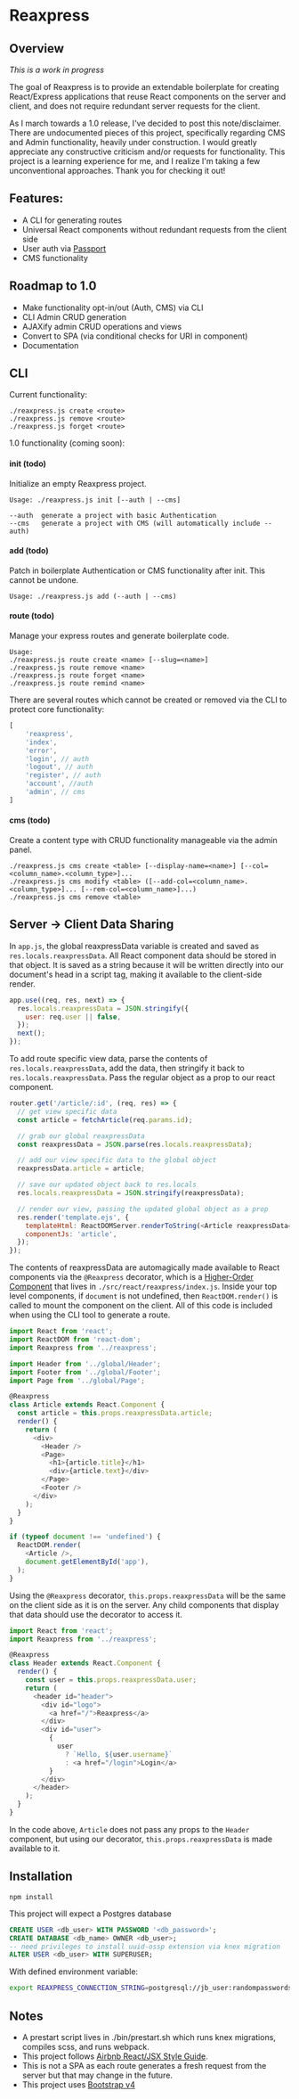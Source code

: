 # Reaxpress

## Overview

_This is a work in progress_

The goal of Reaxpress is to provide an extendable boilerplate for creating React/Express applications that reuse React components on the server and client, and does not require redundant server requests for the client.

As I march towards a 1.0 release, I've decided to post this note/disclaimer. There are undocumented pieces of this project, specifically regarding CMS and Admin functionality, heavily under construction. I would greatly appreciate any constructive criticism and/or requests for functionality. This project is a learning experience for me, and I realize I'm taking a few unconventional approaches. Thank you for checking it out!

## Features:

 - A CLI for generating routes
 - Universal React components without redundant requests from the client side
 - User auth via [Passport](http://passportjs.org/)
 - CMS functionality

## Roadmap to 1.0

  - Make functionality opt-in/out (Auth, CMS) via CLI
  - CLI Admin CRUD generation
  - AJAXify admin CRUD operations and views
  - Convert to SPA (via conditional checks for URI in component)
  - Documentation

## CLI

Current functionality:

```
./reaxpress.js create <route>
./reaxpress.js remove <route>
./reaxpress.js forget <route>
```

1.0 functionality (coming soon):

#### init (todo)

Initialize an empty Reaxpress project.

```
Usage: ./reaxpress.js init [--auth | --cms]

--auth  generate a project with basic Authentication
--cms   generate a project with CMS (will automatically include --auth)
```

#### add (todo)

Patch in boilerplate Authentication or CMS functionality after init. This cannot be undone.

```
Usage: ./reaxpress.js add (--auth | --cms)
```

#### route (todo)

Manage your express routes and generate boilerplate code.

```
Usage:
./reaxpress.js route create <name> [--slug=<name>]
./reaxpress.js route remove <name>
./reaxpress.js route forget <name>
./reaxpress.js route remind <name>
```

There are several routes which cannot be created or removed via the CLI to protect core functionality:

```javascript
[
    'reaxpress',
    'index',
    'error',
    'login', // auth
    'logout', // auth
    'register', // auth
    'account', //auth
    'admin', // cms
]
```

#### cms (todo)

Create a content type with CRUD functionality manageable via the admin panel.

```
./reaxpress.js cms create <table> [--display-name=<name>] [--col=<column_name>.<column_type>]...
./reaxpress.js cms modify <table> ([--add-col=<column_name>.<column_type>]... [--rem-col=<column_name>]...)
./reaxpress.js cms remove <table>
```

## Server -> Client Data Sharing

In `app.js`, the global reaxpressData variable is created and saved as `res.locals.reaxpressData`. All React component data should be stored in that object. It is saved as a string because it will be written directly into our document's head in a script tag, making it available to the client-side render.

```javascript
app.use((req, res, next) => {
  res.locals.reaxpressData = JSON.stringify({
    user: req.user || false,
  });
  next();
});
```

To add route specific view data, parse the contents of `res.locals.reaxpressData`, add the data, then stringify it back to `res.locals.reaxpressData`. Pass the regular object as a prop to our react component.

```javascript
router.get('/article/:id', (req, res) => {
  // get view specific data
  const article = fetchArticle(req.params.id);

  // grab our global reaxpressData
  const reaxpressData = JSON.parse(res.locals.reaxpressData);

  // add our view specific data to the global object
  reaxpressData.article = article;

  // save our updated object back to res.locals
  res.locals.reaxpressData = JSON.stringify(reaxpressData);

  // render our view, passing the updated global object as a prop
  res.render('template.ejs', {
    templateHtml: ReactDOMServer.renderToString(<Article reaxpressData={reaxpressData} />),
    componentJs: 'article',
  });
});
```

The contents of reaxpressData are automagically made available to React components via the `@Reaxpress` decorator, which is a [Higher-Order Component](https://facebook.github.io/react/docs/higher-order-components.html) that lives in `./src/react/reaxpress/index.js`. Inside your top level components, if `document` is not undefined, then `ReactDOM.render()` is called to mount the component on the client. All of this code is included when using the CLI tool to generate a route.

```javascript
import React from 'react';
import ReactDOM from 'react-dom';
import Reaxpress from '../reaxpress';

import Header from '../global/Header';
import Footer from '../global/Footer';
import Page from '../global/Page';

@Reaxpress
class Article extends React.Component {
  const article = this.props.reaxpressData.article;
  render() {
    return (
      <div>
        <Header />
        <Page>
          <h1>{article.title}</h1>
          <div>{article.text}</div>
        </Page>
        <Footer />
      </div>
    );
  }
}

if (typeof document !== 'undefined') {
  ReactDOM.render(
    <Article />,
    document.getElementById('app'),
  );
}
```

Using the `@Reaxpress` decorator, `this.props.reaxpressData` will be the same on the client side as it is on the server. Any child components that display that data should use the decorator to access it.

```javascript
import React from 'react';
import Reaxpress from '../reaxpress';

@Reaxpress
class Header extends React.Component {
  render() {
    const user = this.props.reaxpressData.user;
    return (
      <header id="header">
        <div id="logo">
          <a href="/">Reaxpress</a>
        </div>
        <div id="user">
          {
            user
              ? `Hello, ${user.username}`
              : <a href="/login">Login</a>
          }
        </div>
      </header>
    );
  }
}
```

In the code above, `Article` does not pass any props to the `Header` component, but using our decorator, `this.props.reaxpressData` is made available to it.

## Installation

```
npm install
```

This project will expect a Postgres database

```SQL
CREATE USER <db_user> WITH PASSWORD '<db_password>';
CREATE DATABASE <db_name> OWNER <db_user>;
-- need privileges to install uuid-ossp extension via knex migration
ALTER USER <db_user> WITH SUPERUSER;
```

With defined environment variable:

```bash
export REAXPRESS_CONNECTION_STRING=postgresql://jb_user:randompasswordstring@127.0.0.1:5432/jb_database
```

## Notes

 - A prestart script lives in ./bin/prestart.sh which runs knex migrations, compiles scss, and runs webpack.
 - This project follows [Airbnb React/JSX Style Guide](https://github.com/airbnb/javascript/tree/master/react).
 - This is not a SPA as each route generates a fresh request from the server but that may change in the future.
 - This project uses [Bootstrap v4](https://v4-alpha.getbootstrap.com/)
